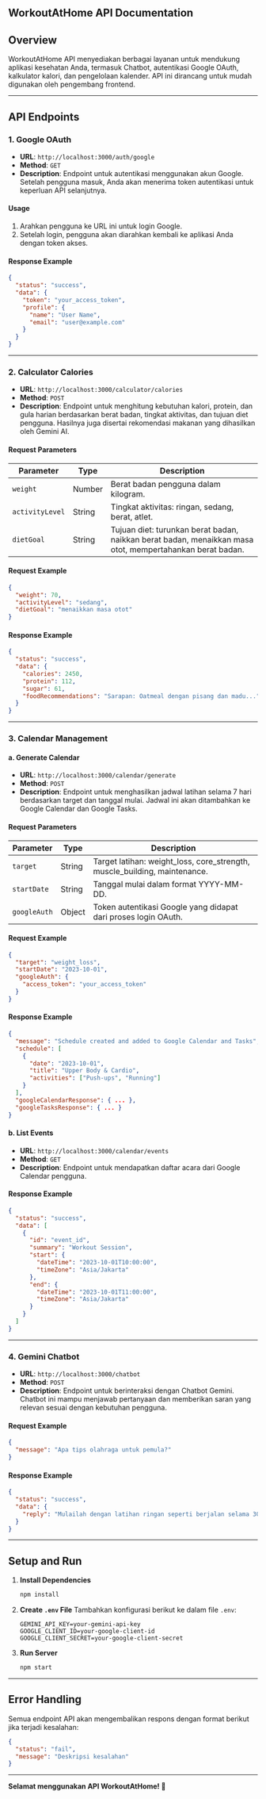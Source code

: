 ## **WorkoutAtHome API Documentation**

## **Overview**
WorkoutAtHome API menyediakan berbagai layanan untuk mendukung aplikasi kesehatan Anda, termasuk Chatbot, autentikasi Google OAuth, kalkulator kalori, dan pengelolaan kalender. API ini dirancang untuk mudah digunakan oleh pengembang frontend.

---

## **API Endpoints**

### 1. **Google OAuth**
- **URL**: `http://localhost:3000/auth/google`
- **Method**: `GET`
- **Description**: Endpoint untuk autentikasi menggunakan akun Google. Setelah pengguna masuk, Anda akan menerima token autentikasi untuk keperluan API selanjutnya.

#### **Usage**
1. Arahkan pengguna ke URL ini untuk login Google.
2. Setelah login, pengguna akan diarahkan kembali ke aplikasi Anda dengan token akses.

#### **Response Example**
```json
{
  "status": "success",
  "data": {
    "token": "your_access_token",
    "profile": {
      "name": "User Name",
      "email": "user@example.com"
    }
  }
}
```

---

### 2. **Calculator Calories**
- **URL**: `http://localhost:3000/calculator/calories`
- **Method**: `POST`
- **Description**: Endpoint untuk menghitung kebutuhan kalori, protein, dan gula harian berdasarkan berat badan, tingkat aktivitas, dan tujuan diet pengguna. Hasilnya juga disertai rekomendasi makanan yang dihasilkan oleh Gemini AI.

#### **Request Parameters**
| Parameter     | Type   | Description                                                                 |
|---------------|--------|-----------------------------------------------------------------------------|
| `weight`      | Number | Berat badan pengguna dalam kilogram.                                       |
| `activityLevel` | String | Tingkat aktivitas: ringan, sedang, berat, atlet.                         |
| `dietGoal`    | String | Tujuan diet: turunkan berat badan, naikkan berat badan, menaikkan masa otot, mempertahankan berat badan. |

#### **Request Example**
```json
{
  "weight": 70,
  "activityLevel": "sedang",
  "dietGoal": "menaikkan masa otot"
}
```

#### **Response Example**
```json
{
  "status": "success",
  "data": {
    "calories": 2450,
    "protein": 112,
    "sugar": 61,
    "foodRecommendations": "Sarapan: Oatmeal dengan pisang dan madu..."
  }
}
```

---

### 3. **Calendar Management**

#### **a. Generate Calendar**
- **URL**: `http://localhost:3000/calendar/generate`
- **Method**: `POST`
- **Description**: Endpoint untuk menghasilkan jadwal latihan selama 7 hari berdasarkan target dan tanggal mulai. Jadwal ini akan ditambahkan ke Google Calendar dan Google Tasks.

#### **Request Parameters**
| Parameter     | Type   | Description                                                                 |
|---------------|--------|-----------------------------------------------------------------------------|
| `target`      | String | Target latihan: weight_loss, core_strength, muscle_building, maintenance.  |
| `startDate`   | String | Tanggal mulai dalam format YYYY-MM-DD.                                      |
| `googleAuth`  | Object | Token autentikasi Google yang didapat dari proses login OAuth.              |

#### **Request Example**
```json
{
  "target": "weight_loss",
  "startDate": "2023-10-01",
  "googleAuth": {
    "access_token": "your_access_token"
  }
}
```

#### **Response Example**
```json
{
  "message": "Schedule created and added to Google Calendar and Tasks",
  "schedule": [
    {
      "date": "2023-10-01",
      "title": "Upper Body & Cardio",
      "activities": ["Push-ups", "Running"]
    }
  ],
  "googleCalendarResponse": { ... },
  "googleTasksResponse": { ... }
}
```

#### **b. List Events**
- **URL**: `http://localhost:3000/calendar/events`
- **Method**: `GET`
- **Description**: Endpoint untuk mendapatkan daftar acara dari Google Calendar pengguna.

#### **Response Example**
```json
{
  "status": "success",
  "data": [
    {
      "id": "event_id",
      "summary": "Workout Session",
      "start": {
        "dateTime": "2023-10-01T10:00:00",
        "timeZone": "Asia/Jakarta"
      },
      "end": {
        "dateTime": "2023-10-01T11:00:00",
        "timeZone": "Asia/Jakarta"
      }
    }
  ]
}
```

---

### 4. **Gemini Chatbot**
- **URL**: `http://localhost:3000/chatbot`
- **Method**: `POST`
- **Description**: Endpoint untuk berinteraksi dengan Chatbot Gemini. Chatbot ini mampu menjawab pertanyaan dan memberikan saran yang relevan sesuai dengan kebutuhan pengguna.

#### **Request Example**
```json
{
  "message": "Apa tips olahraga untuk pemula?"
}
```

#### **Response Example**
```json
{
  "status": "success",
  "data": {
    "reply": "Mulailah dengan latihan ringan seperti berjalan selama 30 menit setiap hari. Konsistensi adalah kunci."
  }
}
```

---

## **Setup and Run**

1. **Install Dependencies**
   ```bash
   npm install
   ```

2. **Create `.env` File**
   Tambahkan konfigurasi berikut ke dalam file `.env`:
   ```
   GEMINI_API_KEY=your-gemini-api-key
   GOOGLE_CLIENT_ID=your-google-client-id
   GOOGLE_CLIENT_SECRET=your-google-client-secret
   ```

3. **Run Server**
   ```bash
   npm start
   ```

---

## **Error Handling**
Semua endpoint API akan mengembalikan respons dengan format berikut jika terjadi kesalahan:
```json
{
  "status": "fail",
  "message": "Deskripsi kesalahan"
}
```

---

**Selamat menggunakan API WorkoutAtHome! 🚀**
```
